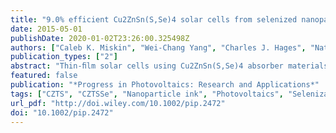 ```yaml
---
title: "9.0% efficient Cu2ZnSn(S,Se)4 solar cells from selenized nanoparticle inks"
date: 2015-05-01
publishDate: 2020-01-02T23:26:00.325498Z
authors: ["Caleb K. Miskin", "Wei-Chang Yang", "Charles J. Hages", "Nathaniel J. Carter", "Chinmay S. Joglekar", "Eric A. Stach", "Rakesh Agrawal"]
publication_types: ["2"]
abstract: "Thin-ﬁlm solar cells using Cu2ZnSn(S,Se)4 absorber materials continue to attract increasing attention. The synthesis of kesterite Cu2ZnSnS4 nanoparticles by a modiﬁed method of hot injection is explained. Characterization of the nanoparticles by energy dispersive X-ray spectroscopy, X-ray diffraction, Raman, and transmission electron microscopy is presented and discussed. When suspended in an ink, coated, and processed into a device, the nanoparticles obtained by this synthesis achieve a total area (active area) efﬁciency of 9.0% (9.8%) using AM 1.5 illumination and light soaking. This improvement over the previous efﬁciency of 7.2% is attributed to the modiﬁed synthesis approach, as well as ﬁne-tuned conditions for selenizing the coated nanoparticles into a dense absorber layer. Copyright © 2014 John Wiley & Sons, Ltd."
featured: false
publication: "*Progress in Photovoltaics: Research and Applications*"
tags: ["CZTS", "CZTSSe", "Nanoparticle ink", "Photovoltaics", "Selenization", Thin films]
url_pdf: "http://doi.wiley.com/10.1002/pip.2472"
doi: "10.1002/pip.2472"
---
```

